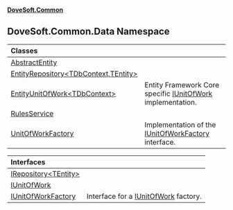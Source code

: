 #### [DoveSoft.Common](readme.md 'readme')
## DoveSoft.Common.Data Namespace

| Classes | |
| :--- | :--- |
| [AbstractEntity](AbstractEntity.md 'DoveSoft.Common.Data.AbstractEntity') |  |
| [EntityRepository&lt;TDbContext,TEntity&gt;](EntityRepository_TDbContext_TEntity_.md 'DoveSoft.Common.Data.EntityRepository&lt;TDbContext,TEntity&gt;') |  |
| [EntityUnitOfWork&lt;TDbContext&gt;](EntityUnitOfWork_TDbContext_.md 'DoveSoft.Common.Data.EntityUnitOfWork&lt;TDbContext&gt;') | Entity Framework Core specific [IUnitOfWork](IUnitOfWork.md 'DoveSoft.Common.Data.IUnitOfWork') implementation.<br/> |
| [RulesService](RulesService.md 'DoveSoft.Common.Data.RulesService') |  |
| [UnitOfWorkFactory](UnitOfWorkFactory.md 'DoveSoft.Common.Data.UnitOfWorkFactory') | Implementation of the [IUnitOfWorkFactory](IUnitOfWorkFactory.md 'DoveSoft.Common.Data.IUnitOfWorkFactory') interface.<br/> |

| Interfaces | |
| :--- | :--- |
| [IRepository&lt;TEntity&gt;](IRepository_TEntity_.md 'DoveSoft.Common.Data.IRepository&lt;TEntity&gt;') |  |
| [IUnitOfWork](IUnitOfWork.md 'DoveSoft.Common.Data.IUnitOfWork') |  |
| [IUnitOfWorkFactory](IUnitOfWorkFactory.md 'DoveSoft.Common.Data.IUnitOfWorkFactory') | Interface for a [IUnitOfWork](IUnitOfWork.md 'DoveSoft.Common.Data.IUnitOfWork') factory.<br/> |
